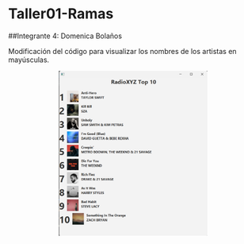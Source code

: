 # Taller01-Ramas

\##Integrante 4: Domenica Bolaños

Modificación del código para visualizar los nombres de los artistas en mayúsculas.

<p align="center">
  <img src="TopMusical/Formato_mayus.png" alt="Resultado del programa" width="300">
</p>



